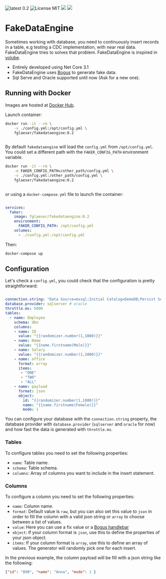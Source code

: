 ![latest 0.2](https://img.shields.io/badge/latest-0.2-green.svg?style=flat)
![License MIT](https://img.shields.io/badge/license-MIT-blue.svg)
[![](https://img.shields.io/docker/pulls/fglaeser/fakedataengine.svg)](https://hub.docker.com/r/fglaeser/fakedataengine 'DockerHub')
[![](https://img.shields.io/docker/image-size/fglaeser/fakedataengine?sort=date)](https://hub.docker.com/r/fglaeser/fakedataengine 'DockerHub')
# FakeDataEngine

Sometimes working with database, you need to continuously insert records in a table, e.g testing a CDC implementation, with near real data.  FakeDataEngine tries to solves that problem. FakeDataEngine is inspired in [volube](https://github.com/MichaelDrogalis/voluble).

* Entirely developed using Net Core 3.1
* FakeDataEngine uses [Bogus](https://github.com/bchavez/Bogus) to generate fake data.
* Sql Serve and Oracle supported until now (Ask for a new one).

## Running with Docker

Images are hosted at [Docker Hub](https://hub.docker.com/r/fglaeser/fakedataengine).

Launch container:

```sh
docker run -it --rm \
    -v ./config.yml:/opt/config.yml \
    fglaeser/fakedataengine:0.2
    
```

By default `fakedataengine` will load the `config.yml` from `/opt/config.yml`. You could set a different path with the `FAKER_CONFIG_PATH` environment variable.

```sh
docker run -it --rm \
    -e FAKER_CONFIG_PATH=/other_path/config.yml \
    -v ./config.yml:/other_path/config.yml \
    fglaeser/fakedataengine:0.2
    
```

or using a `docker-compose.yml` file to launch the container:

```yaml

services:
  faker:
    image: fglaeser/fakedataengine:0.2
    environment:
      FAKER_CONFIG_PATH: /opt/config.yml
    volumes:
      - ./config.yml:/opt/config.yml

```
Then:

```sh
docker-compose up
```

## Configuration

Let's check a `config.yml`, you could check that the configuration is pretty straightforward:

```yaml

connection.string: "Data Source=mssql;Initial Catalog=DemoDB;Persist Security Info=True;User ID=sa;Password=passw0rd!;"
database.provider: sqlserver # oracle
throttle.ms: 5000
tables:
  - name: Employee
    schema: dbo
    columns:
    - name: ID
      value: "{{randomizer.number(1,1000)}}"
    - name: Name
      value: "{{name.firstname(Male)}}"
    - name: Salary
      value: "{{randomizer.number(1,1000)}}"
    - name: office
      format: array
      items:
       - "ONE"
       - "TWO"
       - "ALL"
    - name: payload
      format: json
      object:
        id: "{{randomizer.number(1,1000)}}"
        name: "{{name.firstname(Female)}}"
        mode: 1

```

You can configure your database with the `connection.string` property, the database provider with `database.provider` (`sqlserver` and `oracle` for now) and how fast the data is generated with `throttle.ms`. 
### Tables
To configure tables you need to set the following properties:

* `name`: Table name.
* `schema`: Table schema.
* `columns`: Array of columns you want to include in the insert statement.

### Columns
To configure a column you need to set the following properties:

* `name`: Column name.
* `format`: Default value is `raw`, but you can also set this value to `json` in order to fill the column with a valid json string or `array` to choose between a list of values.
* `value`: Here you can use a fix value or a [Bogus handlebar](https://github.com/bchavez/Bogus#parse-handlebars)
* `object`: If your column format is `json`, use this to define the properties of your json object.
* `items`: If your column format is `array`, use this to define an array of values. The generator will randomly pick one for each insert.

In the previous example, the column payload will be fill with a json string like the following:

```json
{"id": "890", "name": "Anna", "mode": 1 }
```


